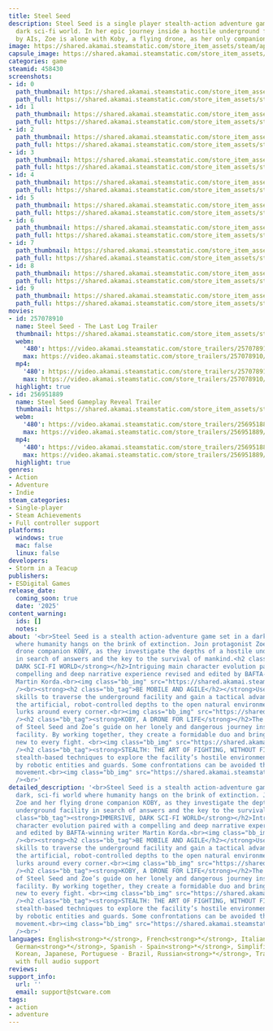 ```yaml
---
title: Steel Seed
description: Steel Seed is a single player stealth-action adventure game set in a
  dark sci-fi world. In her epic journey inside a hostile underground facility run
  by AIs, Zoe is alone with Koby, a flying drone, as her only companion.
image: https://shared.akamai.steamstatic.com/store_item_assets/steam/apps/458430/header.jpg?t=1734007777
capsule_image: https://shared.akamai.steamstatic.com/store_item_assets/steam/apps/458430/c53ea773b241f208ac0c851270e57e9c3ccef233/capsule_231x87.jpg?t=1734007777
categories: game
steamid: 458430
screenshots:
- id: 0
  path_thumbnail: https://shared.akamai.steamstatic.com/store_item_assets/steam/apps/458430/ss_595f4c56449dd1a5467a18c26d03467f017139d7.600x338.jpg?t=1734007777
  path_full: https://shared.akamai.steamstatic.com/store_item_assets/steam/apps/458430/ss_595f4c56449dd1a5467a18c26d03467f017139d7.1920x1080.jpg?t=1734007777
- id: 1
  path_thumbnail: https://shared.akamai.steamstatic.com/store_item_assets/steam/apps/458430/ss_16aad892290c011c48e46f3cb1de7d76d647e643.600x338.jpg?t=1734007777
  path_full: https://shared.akamai.steamstatic.com/store_item_assets/steam/apps/458430/ss_16aad892290c011c48e46f3cb1de7d76d647e643.1920x1080.jpg?t=1734007777
- id: 2
  path_thumbnail: https://shared.akamai.steamstatic.com/store_item_assets/steam/apps/458430/ss_676b44035fd311329299227d84c0e39609552c1e.600x338.jpg?t=1734007777
  path_full: https://shared.akamai.steamstatic.com/store_item_assets/steam/apps/458430/ss_676b44035fd311329299227d84c0e39609552c1e.1920x1080.jpg?t=1734007777
- id: 3
  path_thumbnail: https://shared.akamai.steamstatic.com/store_item_assets/steam/apps/458430/ss_701f616ee1cc774528a10e1f1befe2b0e54f31bf.600x338.jpg?t=1734007777
  path_full: https://shared.akamai.steamstatic.com/store_item_assets/steam/apps/458430/ss_701f616ee1cc774528a10e1f1befe2b0e54f31bf.1920x1080.jpg?t=1734007777
- id: 4
  path_thumbnail: https://shared.akamai.steamstatic.com/store_item_assets/steam/apps/458430/ss_e20a7d59c13e9b4f4a09c5dc3557d5a0872359a0.600x338.jpg?t=1734007777
  path_full: https://shared.akamai.steamstatic.com/store_item_assets/steam/apps/458430/ss_e20a7d59c13e9b4f4a09c5dc3557d5a0872359a0.1920x1080.jpg?t=1734007777
- id: 5
  path_thumbnail: https://shared.akamai.steamstatic.com/store_item_assets/steam/apps/458430/ss_304ae0691379847205abf368538ebbd8a8a6854a.600x338.jpg?t=1734007777
  path_full: https://shared.akamai.steamstatic.com/store_item_assets/steam/apps/458430/ss_304ae0691379847205abf368538ebbd8a8a6854a.1920x1080.jpg?t=1734007777
- id: 6
  path_thumbnail: https://shared.akamai.steamstatic.com/store_item_assets/steam/apps/458430/ss_2027b9cceb8df9836b848ad071e03a02289d5248.600x338.jpg?t=1734007777
  path_full: https://shared.akamai.steamstatic.com/store_item_assets/steam/apps/458430/ss_2027b9cceb8df9836b848ad071e03a02289d5248.1920x1080.jpg?t=1734007777
- id: 7
  path_thumbnail: https://shared.akamai.steamstatic.com/store_item_assets/steam/apps/458430/ss_e9c895bbaafb182bab63296d0a6d8962e3b4a942.600x338.jpg?t=1734007777
  path_full: https://shared.akamai.steamstatic.com/store_item_assets/steam/apps/458430/ss_e9c895bbaafb182bab63296d0a6d8962e3b4a942.1920x1080.jpg?t=1734007777
- id: 8
  path_thumbnail: https://shared.akamai.steamstatic.com/store_item_assets/steam/apps/458430/ss_6ccc799e5867661510aed5e885adb997de657cc0.600x338.jpg?t=1734007777
  path_full: https://shared.akamai.steamstatic.com/store_item_assets/steam/apps/458430/ss_6ccc799e5867661510aed5e885adb997de657cc0.1920x1080.jpg?t=1734007777
- id: 9
  path_thumbnail: https://shared.akamai.steamstatic.com/store_item_assets/steam/apps/458430/ss_48c3406146def444f32fe4e13999c132449ad1d8.600x338.jpg?t=1734007777
  path_full: https://shared.akamai.steamstatic.com/store_item_assets/steam/apps/458430/ss_48c3406146def444f32fe4e13999c132449ad1d8.1920x1080.jpg?t=1734007777
movies:
- id: 257078910
  name: Steel Seed - The Last Log Trailer
  thumbnail: https://shared.akamai.steamstatic.com/store_item_assets/steam/apps/257078910/0d3fa6641626e39c0f92ed53452bae53f2155106/movie_600x337.jpg?t=1733439305
  webm:
    '480': https://video.akamai.steamstatic.com/store_trailers/257078910/movie480_vp9.webm?t=1733439305
    max: https://video.akamai.steamstatic.com/store_trailers/257078910/movie_max_vp9.webm?t=1733439305
  mp4:
    '480': https://video.akamai.steamstatic.com/store_trailers/257078910/movie480.mp4?t=1733439305
    max: https://video.akamai.steamstatic.com/store_trailers/257078910/movie_max.mp4?t=1733439305
  highlight: true
- id: 256951889
  name: Steel Seed Gameplay Reveal Trailer
  thumbnail: https://shared.akamai.steamstatic.com/store_item_assets/steam/apps/256951889/movie.293x165.jpg?t=1686483088
  webm:
    '480': https://video.akamai.steamstatic.com/store_trailers/256951889/movie480_vp9.webm?t=1686483088
    max: https://video.akamai.steamstatic.com/store_trailers/256951889/movie_max_vp9.webm?t=1686483088
  mp4:
    '480': https://video.akamai.steamstatic.com/store_trailers/256951889/movie480.mp4?t=1686483088
    max: https://video.akamai.steamstatic.com/store_trailers/256951889/movie_max.mp4?t=1686483088
  highlight: true
genres:
- Action
- Adventure
- Indie
steam_categories:
- Single-player
- Steam Achievements
- Full controller support
platforms:
  windows: true
  mac: false
  linux: false
developers:
- Storm in a Teacup
publishers:
- ESDigital Games
release_date:
  coming_soon: true
  date: '2025'
content_warning:
  ids: []
  notes:
about: '<br>Steel Seed is a stealth action-adventure game set in a dark, sci-fi world
  where humanity hangs on the brink of extinction. Join protagonist Zoe and her flying
  drone companion KOBY, as they investigate the depths of a hostile underground facility
  in search of answers and the key to the survival of mankind.<h2 class="bb_tag"><strong>IMMERSIVE,
  DARK SCI-FI WORLD</strong></h2>Intriguing main character evolution paired with a
  compelling and deep narrative experience revised and edited by BAFTA-winning writer
  Martin Korda.<br><img class="bb_img" src="https://shared.akamai.steamstatic.com/store_item_assets/steam/apps/458430/extras/1_Overview.gif?t=1734007777"
  /><br><strong><h2 class="bb_tag">BE MOBILE AND AGILE</h2></strong>Use Zoe’s parkour
  skills to traverse the underground facility and gain a tactical advantage. From
  the artificial, robot-controlled depths to the open natural environment, danger
  lurks around every corner.<br><img class="bb_img" src="https://shared.akamai.steamstatic.com/store_item_assets/steam/apps/458430/extras/4_TRAVERSE.gif?t=1734007777"
  /><h2 class="bb_tag"><strong>KOBY, A DRONE FOR LIFE</strong></h2>The master key
  of Steel Seed and Zoe’s guide on her lonely and dangerous journey inside the underground
  facility. By working together, they create a formidable duo and bring something
  new to every fight. <br><img class="bb_img" src="https://shared.akamai.steamstatic.com/store_item_assets/steam/apps/458430/extras/3_COBY.gif?t=1734007777"
  /><h2 class="bb_tag"><strong>STEALTH: THE ART OF FIGHTING, WITHOUT FIGHTING</strong></h2>Use
  stealth-based techniques to explore the facility’s hostile environment undetected
  by robotic entities and guards. Some confrontations can be avoided through efficient
  movement.<br><img class="bb_img" src="https://shared.akamai.steamstatic.com/store_item_assets/steam/apps/458430/extras/2_Stealth.gif?t=1734007777"
  /><br>'
detailed_description: '<br>Steel Seed is a stealth action-adventure game set in a
  dark, sci-fi world where humanity hangs on the brink of extinction. Join protagonist
  Zoe and her flying drone companion KOBY, as they investigate the depths of a hostile
  underground facility in search of answers and the key to the survival of mankind.<h2
  class="bb_tag"><strong>IMMERSIVE, DARK SCI-FI WORLD</strong></h2>Intriguing main
  character evolution paired with a compelling and deep narrative experience revised
  and edited by BAFTA-winning writer Martin Korda.<br><img class="bb_img" src="https://shared.akamai.steamstatic.com/store_item_assets/steam/apps/458430/extras/1_Overview.gif?t=1734007777"
  /><br><strong><h2 class="bb_tag">BE MOBILE AND AGILE</h2></strong>Use Zoe’s parkour
  skills to traverse the underground facility and gain a tactical advantage. From
  the artificial, robot-controlled depths to the open natural environment, danger
  lurks around every corner.<br><img class="bb_img" src="https://shared.akamai.steamstatic.com/store_item_assets/steam/apps/458430/extras/4_TRAVERSE.gif?t=1734007777"
  /><h2 class="bb_tag"><strong>KOBY, A DRONE FOR LIFE</strong></h2>The master key
  of Steel Seed and Zoe’s guide on her lonely and dangerous journey inside the underground
  facility. By working together, they create a formidable duo and bring something
  new to every fight. <br><img class="bb_img" src="https://shared.akamai.steamstatic.com/store_item_assets/steam/apps/458430/extras/3_COBY.gif?t=1734007777"
  /><h2 class="bb_tag"><strong>STEALTH: THE ART OF FIGHTING, WITHOUT FIGHTING</strong></h2>Use
  stealth-based techniques to explore the facility’s hostile environment undetected
  by robotic entities and guards. Some confrontations can be avoided through efficient
  movement.<br><img class="bb_img" src="https://shared.akamai.steamstatic.com/store_item_assets/steam/apps/458430/extras/2_Stealth.gif?t=1734007777"
  /><br>'
languages: English<strong>*</strong>, French<strong>*</strong>, Italian<strong>*</strong>,
  German<strong>*</strong>, Spanish - Spain<strong>*</strong>, Simplified Chinese,
  Korean, Japanese, Portuguese - Brazil, Russian<strong>*</strong>, Traditional Chinese<br><strong>*</strong>languages
  with full audio support
reviews:
support_info:
  url: ''
  email: support@stcware.com
tags:
- action
- adventure
---
```


